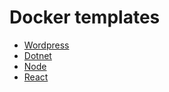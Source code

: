 # Docker templates


- [Wordpress](wordpress/Dockerfile) 
- [Dotnet](dotnet/Dockerfile) 
- [Node](node/Dockerfile) 
- [React](react/Dockerfile) 








